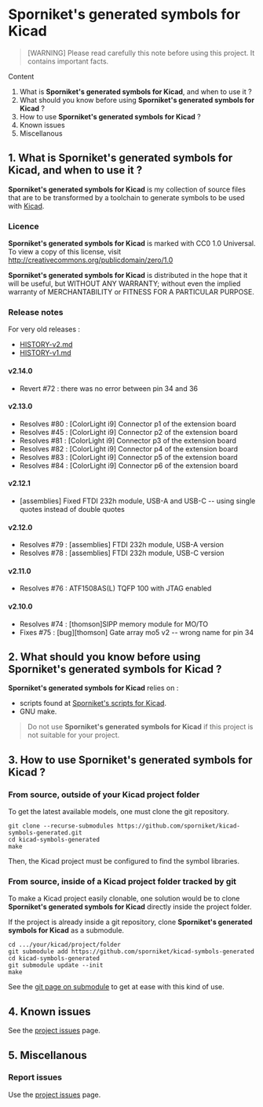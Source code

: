 # Sporniket's generated symbols for Kicad

> [WARNING] Please read carefully this note before using this project. It contains important facts.

Content

1. What is **Sporniket's generated symbols for Kicad**, and when to use it ?
2. What should you know before using **Sporniket's generated symbols for Kicad** ?
3. How to use **Sporniket's generated symbols for Kicad** ?
4. Known issues
5. Miscellanous

## 1. What is **Sporniket's generated symbols for Kicad**, and when to use it ?

**Sporniket's generated symbols for Kicad** is my collection of source files that are to be transformed by a toolchain to generate symbols to be used with [Kicad](https://www.kicad.org/).


### Licence

**Sporniket's generated symbols for Kicad** is marked with CC0 1.0 Universal. To view a copy of this license, visit http://creativecommons.org/publicdomain/zero/1.0

**Sporniket's generated symbols for Kicad** is distributed in the hope that it will be useful, but WITHOUT ANY WARRANTY; without even the implied warranty of MERCHANTABILITY or FITNESS FOR A PARTICULAR PURPOSE.

### Release notes

For very old releases : 
* [HISTORY-v2.md](./HISTORY-v2.md)  
* [HISTORY-v1.md](./HISTORY-v1.md)  

#### v2.14.0

* Revert #72 : there was no error between pin 34 and 36

#### v2.13.0

* Resolves #80 : [ColorLight i9] Connector p1 of the extension board
* Resolves #45 : [ColorLight i9] Connector p2 of the extension board
* Resolves #81 : [ColorLight i9] Connector p3 of the extension board
* Resolves #82 : [ColorLight i9] Connector p4 of the extension board
* Resolves #83 : [ColorLight i9] Connector p5 of the extension board
* Resolves #84 : [ColorLight i9] Connector p6 of the extension board

#### v2.12.1

* [assemblies] Fixed FTDI 232h module, USB-A and USB-C -- using single quotes instead of double quotes

#### v2.12.0

* Resolves #79 : [assemblies] FTDI 232h module, USB-A version
* Resolves #78 : [assemblies] FTDI 232h module, USB-C version

#### v2.11.0

* Resolves #76 : ATF1508AS(L) TQFP 100 with JTAG enabled

#### v2.10.0

* Resolves #74 : [thomson]SIPP memory module for MO/TO
* Fixes #75 : [bug][thomson] Gate array mo5 v2 -- wrong name for pin 34


## 2. What should you know before using **Sporniket's generated symbols for Kicad** ?

**Sporniket's generated symbols for Kicad** relies on :

* scripts found at [Sporniket's scripts for Kicad](https://github.com/sporniket/kicad-scripts).
* GNU make.

> Do not use **Sporniket's generated symbols for Kicad** if this project is not suitable for your project.

## 3. How to use **Sporniket's generated symbols for Kicad** ?

### From source, outside of your Kicad project folder

To get the latest available models, one must clone the git repository.

	git clone --recurse-submodules https://github.com/sporniket/kicad-symbols-generated.git
	cd kicad-symbols-generated
	make

Then, the Kicad project must be configured to find the symbol libraries.

### From source, inside of a Kicad project folder tracked by git

To make a Kicad project easily clonable, one solution would be to clone **Sporniket's generated symbols for Kicad** directly inside the project folder.

If the project is already inside a git repository, clone **Sporniket's generated symbols for Kicad** as a submodule.

	cd .../your/kicad/project/folder
	git submodule add https://github.com/sporniket/kicad-symbols-generated
	cd kicad-symbols-generated
	git submodule update --init
	make

See the [git page on submodule](https://git-scm.com/book/fr/v2/Utilitaires-Git-Sous-modules) to get at ease with this kind of use.

## 4. Known issues
See the [project issues](https://github.com/sporniket/kicad-symbols-generated/issues) page.

## 5. Miscellanous

### Report issues
Use the [project issues](https://github.com/sporniket/kicad-symbols-generated/issues) page.
